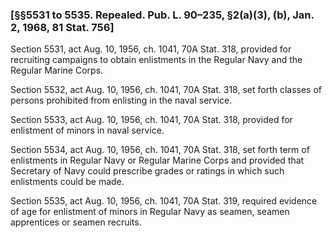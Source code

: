 ### [§§5531 to 5535. Repealed. Pub. L. 90–235, §2(a)(3), (b), Jan. 2, 1968, 81 Stat. 756] ###

Section 5531, act Aug. 10, 1956, ch. 1041, 70A Stat. 318, provided for recruiting campaigns to obtain enlistments in the Regular Navy and the Regular Marine Corps.

Section 5532, act Aug. 10, 1956, ch. 1041, 70A Stat. 318, set forth classes of persons prohibited from enlisting in the naval service.

Section 5533, act Aug. 10, 1956, ch. 1041, 70A Stat. 318, provided for enlistment of minors in naval service.

Section 5534, act Aug. 10, 1956, ch. 1041, 70A Stat. 318, set forth term of enlistments in Regular Navy or Regular Marine Corps and provided that Secretary of Navy could prescribe grades or ratings in which such enlistments could be made.

Section 5535, act Aug. 10, 1956, ch. 1041, 70A Stat. 319, required evidence of age for enlistment of minors in Regular Navy as seamen, seamen apprentices or seamen recruits.